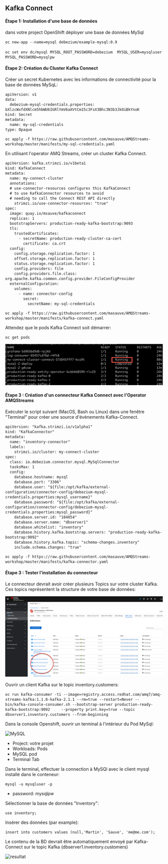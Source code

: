 ## Kafka Connect


#### Étape 1: Installation d'une base de données

dans votre project OpenShift déployer une base de données MySql

```
oc new-app --name=mysql debezium/example-mysql:0.9

oc set env dc/mysql MYSQL_ROOT_PASSWORD=debezium  MYSQL_USER=mysqluser MYSQL_PASSWORD=mysqlpw
```


#### Étape 2:  Création du Cluster Kafka Connect

Créer un secret Kubernetes avec les informations de connectivité pour la base de données MySqL:
```
apiVersion: v1
data:
  debezium-mysql-credentials.properties: bXlzcWxfdXNlcm5hbWU6IGRlYmV6aXVtCm15c3FsX3Bhc3N3b3JkOiBkYnoK
kind: Secret
metadata:
  name: my-sql-credentials
type: Opaque
```

```
oc apply -f https://raw.githubusercontent.com/masauve/AMQStreams-workshop/master/manifests/my-sql-credentials.yaml
```


En utilisant l'operator AMQ Streams, créer un cluster Kafka Connect.

```
apiVersion: kafka.strimzi.io/v1beta1
kind: KafkaConnect
metadata:
  name: my-connect-cluster
  annotations:
  # use-connector-resources configures this KafkaConnect
  # to use KafkaConnector resources to avoid
  # needing to call the Connect REST API directly
    strimzi.io/use-connector-resources: "true"
spec:
  image: quay.io/msauve/kafkaconnect
  replicas: 1
  bootstrapServers: production-ready-kafka-bootstrap:9093
  tls:
    trustedCertificates:
      - secretName: production-ready-cluster-ca-cert
        certificate: ca.crt
  config:
    config.storage.replication.factor: 1
    offset.storage.replication.factor: 1
    status.storage.replication.factor: 1
    config.providers: file
    config.providers.file.class: org.apache.kafka.common.config.provider.FileConfigProvider
  externalConfiguration:
    volumes:
      - name: connector-config
        secret:
          secretName: my-sql-credentials
```
```
oc apply -f https://raw.githubusercontent.com/masauve/AMQStreams-workshop/master/manifests/kafka-connect.yaml
```
Attendez que le pods Kafka Connect soit démarrer:

```
oc get pods 
```
![Kafka Connect](images/ss-running-pods.png)


#### Étape 3 : Création d'un connecteur Kafka Connect avec l'Operator AMQStreams

Exécuter le script suivant (MacOS, Bash ou Linux) dans une fenêtre "Terminal" pour créer une source d'événements Kafka-Connect.

```
apiVersion: "kafka.strimzi.io/v1alpha1"
kind: "KafkaConnector"
metadata:
  name: "inventory-connector"
  labels:
    strimzi.io/cluster: my-connect-cluster
spec:
  class: io.debezium.connector.mysql.MySqlConnector
  tasksMax: 1
  config:
    database.hostname: mysql
    database.port: "3306"
    database.user: "${file:/opt/kafka/external-configuration/connector-config/debezium-mysql-credentials.properties:mysql_username}"
    database.password: "${file:/opt/kafka/external-configuration/connector-config/debezium-mysql-credentials.properties:mysql_password}"
    database.server.id: "184054"
    database.server.name: "dbserver1"
    database.whitelist: "inventory"
    database.history.kafka.bootstrap.servers: "production-ready-kafka-bootstrap:9092"
    database.history.kafka.topic: "schema-changes.inventory"
    include.schema.changes: "true" 
```

```
oc apply -f https://raw.githubusercontent.com/masauve/AMQStreams-workshop/master/manifests/kafka-connector.yaml
```

#### Étape 3 : Tester l'installation du connecteur

Le connecteur devrait avoir créer plusieurs Topics sur votre cluster Kafka. Ces topics représentent la structure de votre base de données:

![Kafka Connect](images/topics-kc.png)


Ouvrir un client Kafka sur le topic inventory.customers:

```
oc run kafka-consumer -ti --image=registry.access.redhat.com/amq7/amq-streams-kafka:1.1.0-kafka-2.1.1 --rm=true --restart=Never -- bin/kafka-console-consumer.sh --bootstrap-server production-ready-kafka-bootstrap:9092     --property print.key=true --topic dbserver1.inventory.customers --from-beginning
```

Dans la console Openshift, ouvrir un terminal à l'intérieur du Pod MySql:

![MySQL](images/lab5-connect-04.png)

* Project: votre projet
* Workloads: Pods
* MySQL pod
* Terminal Tab

Dans le terminal, effectuer la connection à MySQl avec le client mysql installé dans le conteneur:

```
mysql -u mysqluser -p 
```

* password: mysqlpw

Sélectionner la base de données "Inventory":

```
use inventory;
```

Insérer des données (par example):

```
insert into customers values (null,'Martin', 'Sauve', 'me@me.com');
```


Le contenu de la BD devrait être automatiquement envoyé par Kafka-Connect sur le topic Kafka (dbserver1.inventory.customers)

![resultat](images/lab5-connect-red.png)

